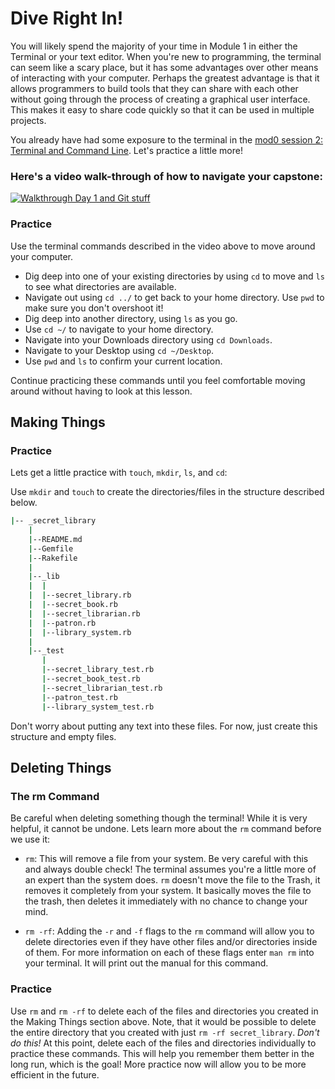 # Dive Right In!

You will likely spend the majority of your time in Module 1 in either the Terminal or your text editor. When you're new to programming, the terminal can seem like a scary place, but it has some advantages over other means of interacting with your computer. Perhaps the greatest advantage is that it allows programmers to build tools that they can share with each other without going through the process of creating a graphical user interface. This makes it easy to share code quickly so that it can be used in multiple projects.

You already have had some exposure to the terminal in the [mod0 session 2: Terminal and Command Line](http://mod0.turing.io/session2/#terminal-and-command-line). Let's practice a little more!

### Here's a video walk-through of how to navigate your capstone:

[![Walkthrough Day 1 and Git stuff](/images/backend-prework-day-one-thumb.jpg)](https://youtu.be/HYAzk6L63ek "Video Walkthrough for Day 1 & Git Stuff")

### Practice

Use the terminal commands described in the video above to move around your computer.

* Dig deep into one of your existing directories by using `cd` to move and `ls` to see what directories are available.
* Navigate out using `cd ../` to get back to your home directory. Use `pwd` to make sure you don't overshoot it!
* Dig deep into another directory, using `ls` as you go.
* Use `cd ~/` to navigate to your home directory.
* Navigate into your Downloads directory using `cd Downloads`.
* Navigate to your Desktop using `cd ~/Desktop`.
* Use `pwd` and `ls` to confirm your current location.

Continue practicing these commands until you feel comfortable moving around without having to look at this lesson.

## Making Things

### Practice

Lets get a little practice with `touch`, `mkdir`, `ls`, and `cd`:

Use `mkdir` and `touch` to create the directories/files in the structure described below.

```sh
|-- _secret_library
    |
    |--README.md
    |--Gemfile
    |--Rakefile
    |
    |--_lib
    |  |
    |  |--secret_library.rb
    |  |--secret_book.rb
    |  |--secret_librarian.rb
    |  |--patron.rb
    |  |--library_system.rb
    |
    |--_test
       |
       |--secret_library_test.rb
       |--secret_book_test.rb
       |--secret_librarian_test.rb
       |--patron_test.rb
       |--library_system_test.rb
```     

Don't worry about putting any text into these files. For now, just create this structure and empty files.

## Deleting Things

### The rm Command

Be careful when deleting something though the terminal! While it is very helpful, it cannot be undone. Lets learn more about the `rm` command before we use it:

* `rm`: This will remove a file from your system. Be very careful with this and always double check! The terminal assumes you're a little more of an expert than the system does. `rm` doesn't move the file to the Trash, it removes it completely from your system. It basically moves the file to the trash, then deletes it immediately with no chance to change your mind.

* `rm -rf`: Adding the `-r` and `-f` flags to the `rm` command will allow you to delete directories even if they have other files and/or directories inside of them. For more information on each of these flags enter `man rm` into your terminal. It will print out the manual for this command.

### Practice

Use `rm` and `rm -rf` to delete each of the files and directories you created in the Making Things section above. Note, that it would be possible to delete the entire directory that you created with just `rm -rf secret_library`. *Don't do this!* At this point, delete each of the files and directories individually to practice these commands. This will help you remember them better in the long run, which is the goal! More practice now will allow you to be more efficient in the future.